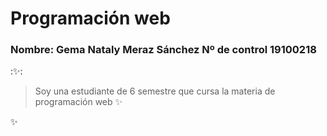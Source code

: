 # Programación web
### **Nombre:** Gema Nataly Meraz Sánchez  **Nº de control** 19100218  
::sparkles::
> Soy una estudiante de 6 semestre que cursa la materia de programación web :sparkles:

:sparkles: